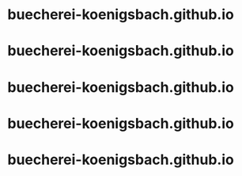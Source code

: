 # buecherei-koenigsbach.github.io
# buecherei-koenigsbach.github.io
# buecherei-koenigsbach.github.io
# buecherei-koenigsbach.github.io
# buecherei-koenigsbach.github.io
